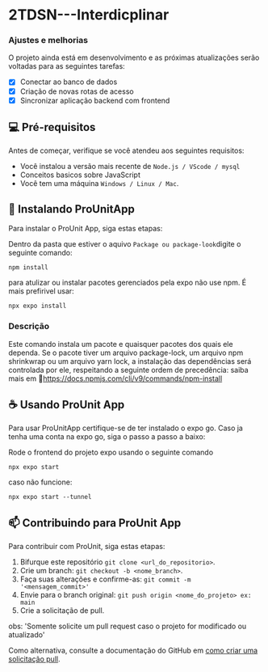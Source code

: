 # 2TDSN---Interdicplinar

### Ajustes e melhorias

O projeto ainda está em desenvolvimento e as próximas atualizações serão voltadas para as seguintes tarefas:

- [x] Conectar ao banco de dados
- [x] Criação de novas rotas de acesso
- [x] Sincronizar aplicação backend com frontend

## 💻 Pré-requisitos

Antes de começar, verifique se você atendeu aos seguintes requisitos:

- Você instalou a versão mais recente de `Node.js / VScode / mysql`
- Conceitos basicos sobre JavaScript 
- Você tem uma máquina `Windows / Linux / Mac`.

## 🚀 Instalando ProUnitApp

Para instalar o ProUnit App, siga estas etapas:

Dentro da pasta que estiver o aquivo `Package ou package-look`digite o seguinte comando: 
```
npm install
```
para atulizar ou instalar pacotes gerenciados pela expo não use npm. É mais prefirivel usar: 
```
npx expo install
```
### Descrição
Este comando instala um pacote e quaisquer pacotes dos quais ele dependa. Se o pacote tiver um arquivo package-lock, um arquivo npm shrinkwrap ou um arquivo yarn lock, a instalação das dependências será controlada por ele, respeitando a seguinte ordem de precedência:
saiba mais em 📘https://docs.npmjs.com/cli/v9/commands/npm-install

## ☕ Usando ProUnit App

Para usar ProUnitApp certifique-se de ter instalado o expo go. Caso ja tenha uma conta na expo go, siga o passo a passo a baixo: 

Rode o frontend do projeto expo usando o seguinte comando 
```
npx expo start 
```
caso não funcione: 
```
npx expo start --tunnel
```

## 📫 Contribuindo para ProUnit App

Para contribuir com ProUnit, siga estas etapas:

1. Bifurque este repositório `git clone <url_do_repositorio>`.
2. Crie um branch: `git checkout -b <nome_branch>`.
3. Faça suas alterações e confirme-as: `git commit -m '<mensagem_commit>'`
4. Envie para o branch original: `git push origin <nome_do_projeto> ex: main`
5. Crie a solicitação de pull.

obs: 'Somente solicite um pull request caso o projeto for modificado ou atualizado'

Como alternativa, consulte a documentação do GitHub em [como criar uma solicitação pull](https://help.github.com/en/github/collaborating-with-issues-and-pull-requests/creating-a-pull-request).
